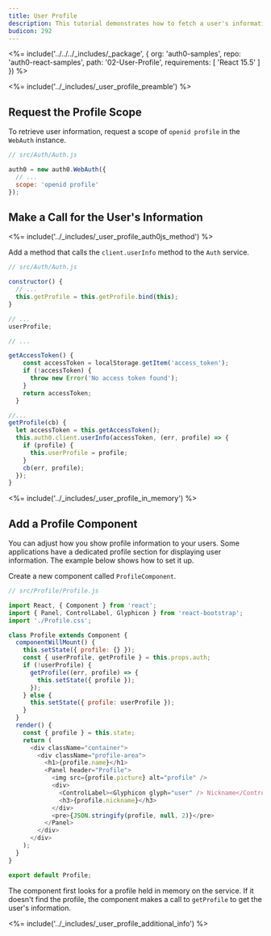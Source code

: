 ```yaml
---
title: User Profile
description: This tutorial demonstrates how to fetch a user's information from Auth0
budicon: 292
---
```


<%= include('../../../_includes/_package', {
  org: 'auth0-samples',
  repo: 'auth0-react-samples',
  path: '02-User-Profile',
  requirements: [
    'React 15.5'
  ]
}) %>

<%= include('../_includes/_user_profile_preamble') %>

## Request the Profile Scope

To retrieve user information, request a scope of `openid profile` in the `WebAuth` instance. 

```js
// src/Auth/Auth.js

auth0 = new auth0.WebAuth({
  // ...
  scope: 'openid profile'
});
``` 

## Make a Call for the User's Information

<%= include('../_includes/_user_profile_auth0js_method') %>

Add a method that calls the `client.userInfo` method to the `Auth` service.

```js
// src/Auth/Auth.js

constructor() {
  // ...
  this.getProfile = this.getProfile.bind(this);
}

// ...
userProfile;

// ...

getAccessToken() {
    const accessToken = localStorage.getItem('access_token');
    if (!accessToken) {
      throw new Error('No access token found');
    }
    return accessToken;
  }

//...
getProfile(cb) {
  let accessToken = this.getAccessToken();
  this.auth0.client.userInfo(accessToken, (err, profile) => {
    if (profile) {
      this.userProfile = profile;
    }
    cb(err, profile);
  });
}
```

<%= include('../_includes/_user_profile_in_memory') %>

## Add a Profile Component

You can adjust how you show profile information to your users. Some applications have a dedicated profile section for displaying user information. The example below shows how to set it up. 

Create a new component called `ProfileComponent`.

```js
// src/Profile/Profile.js

import React, { Component } from 'react';
import { Panel, ControlLabel, Glyphicon } from 'react-bootstrap';
import './Profile.css';

class Profile extends Component {
  componentWillMount() {
    this.setState({ profile: {} });
    const { userProfile, getProfile } = this.props.auth;
    if (!userProfile) {
      getProfile((err, profile) => {
        this.setState({ profile });
      });
    } else {
      this.setState({ profile: userProfile });
    }
  }
  render() {
    const { profile } = this.state;
    return (
      <div className="container">
        <div className="profile-area">
          <h1>{profile.name}</h1>
          <Panel header="Profile">
            <img src={profile.picture} alt="profile" />
            <div>
              <ControlLabel><Glyphicon glyph="user" /> Nickname</ControlLabel>
              <h3>{profile.nickname}</h3>
            </div>
            <pre>{JSON.stringify(profile, null, 2)}</pre>
          </Panel>
        </div>
      </div>
    );
  }
}

export default Profile;
```

The component first looks for a profile held in memory on the service. If it doesn't find the profile, the component makes a call to `getProfile` to get the user's information.

<%= include('../_includes/_user_profile_additional_info') %>